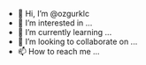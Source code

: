 - 👋 Hi, I’m @ozgurklc
- 👀 I’m interested in ...
- 🌱 I’m currently learning ...
- 💞️ I’m looking to collaborate on ...
- 📫 How to reach me ...

<!---
ozgurklc/ozgurklc is a ✨ special ✨ repository because its `README.md` (this file) appears on your GitHub profile.
You can click the Preview link to take a look at your changes.
--->
